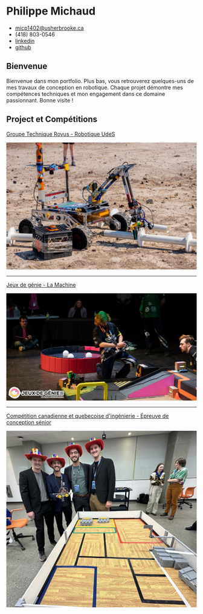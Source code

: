 # Philippe Michaud

- <micp1402@usherbrooke.ca>
- (418) 803-0546
- [linkedin](https://www.linkedin.com/in/pmichaud29/)
- [github](https://github.com/Pmichaud29)

## Bienvenue

Bienvenue dans mon portfolio. Plus bas, vous retrouverez quelques-uns de mes travaux de conception en robotique. Chaque projet démontre mes compétences techniques et mon engagement dans ce domaine passionnant. Bonne visite !

## Project et Compétitions

[Groupe Technique Rovus - Robotique UdeS](robotique-udes/robotique-udes.md)

<div style="display: flex; align-items: center;">
  <a href="robotique-udes/robotique-udes.html">
  <img src="robotique-udes/media/circ2024.jpeg" alt="Rover à la compétition CIRC2024">
</a>
</div>

--------------------------------------------------------------------------------

[Jeux de génie - La Machine](machine/machine.md)

<div style="display: flex; align-items: center;">
  <a href="machine/machine.html">
  <img src="machine/media/FB_IMG_1738640859633.jpg" alt="Machine JDG 2025">
</a>
</div>

--------------------------------------------------------------------------------

[Compétition canadienne et quebecoise d'ingénierie - Épreuve de conception sénior](cqi-cci/cqi-cci.md)

<div style="display: flex; align-items: center;">
  <a href="cqi-cci/cqi-cci.html">
  <img src="cqi-cci/media/cci-2024.jpg" alt="1er place à la compétition canadienne d'ingénierie 2024">
</a>
</div>
